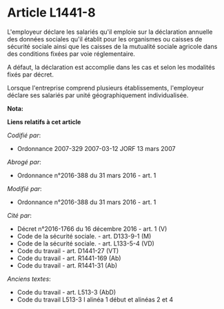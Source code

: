 # Article L1441-8

L'employeur déclare les salariés qu'il emploie sur la déclaration annuelle des données sociales qu'il établit pour les
organismes ou caisses de sécurité sociale ainsi que les caisses de la mutualité sociale agricole dans des conditions fixées
par voie réglementaire. 

A défaut, la déclaration est accomplie dans les cas et selon les modalités fixés par décret. 

Lorsque l'entreprise comprend plusieurs établissements, l'employeur déclare ses salariés par unité géographiquement
individualisée.

**Nota:**



**Liens relatifs à cet article**

_Codifié par_:

  - Ordonnance 2007-329 2007-03-12 JORF 13 mars 2007

_Abrogé par_:

  - Ordonnance n°2016-388 du 31 mars 2016 - art. 1

_Modifié par_:

  - Ordonnance n°2016-388 du 31 mars 2016 - art. 1

_Cité par_:

  - Décret n°2016-1766 du 16 décembre 2016 - art. 1 (V)
  - Code de la sécurité sociale. - art. D133-9-1 (M)
  - Code de la sécurité sociale. - art. L133-5-4 (VD)
  - Code du travail - art. D1441-27 (VT)
  - Code du travail - art. R1441-169 (Ab)
  - Code du travail - art. R1441-31 (Ab)

_Anciens textes_:

  - Code du travail - art. L513-3 (AbD)
  - Code du travail L513-3 I alinéa 1 début et alinéas 2 et 4
